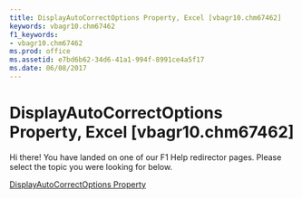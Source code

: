 ```yaml
---
title: DisplayAutoCorrectOptions Property, Excel [vbagr10.chm67462]
keywords: vbagr10.chm67462
f1_keywords:
- vbagr10.chm67462
ms.prod: office
ms.assetid: e7bd6b62-34d6-41a1-994f-8991ce4a5f17
ms.date: 06/08/2017
---
```



# DisplayAutoCorrectOptions Property, Excel [vbagr10.chm67462]

Hi there! You have landed on one of our F1 Help redirector pages. Please select the topic you were looking for below.

[DisplayAutoCorrectOptions Property](http://msdn.microsoft.com/library/9264f123-b3f8-aebc-bfa5-9a3b9be98706%28Office.15%29.aspx)

